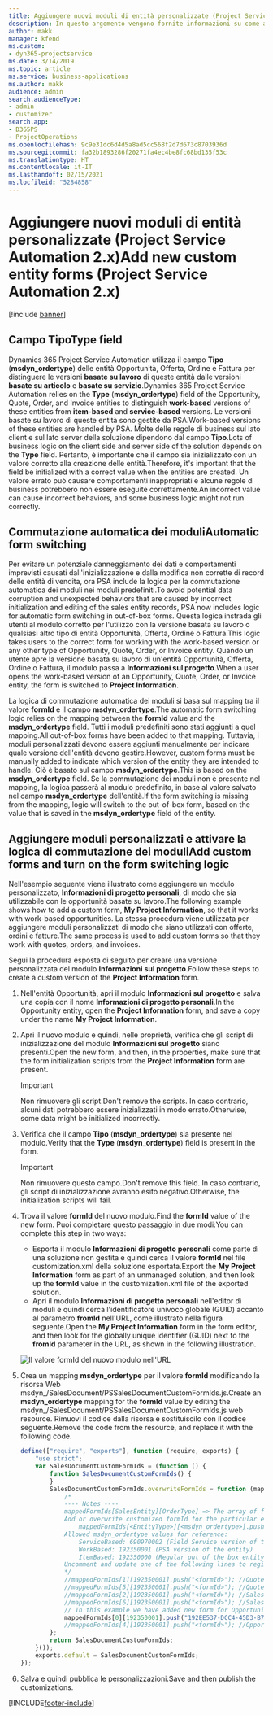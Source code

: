 ```yaml
---
title: Aggiungere nuovi moduli di entità personalizzate (Project Service Automation 2.x)
description: In questo argomento vengono fornite informazioni su come aggiungere moduli di entità personalizzate per opportunità, offerte, ordini o fatture in Dynamics 365 Project Service Automation 2.x.
author: makk
manager: kfend
ms.custom:
- dyn365-projectservice
ms.date: 3/14/2019
ms.topic: article
ms.service: business-applications
ms.author: makk
audience: admin
search.audienceType:
- admin
- customizer
search.app:
- D365PS
- ProjectOperations
ms.openlocfilehash: 9c9e31dc6d4d5a8ad5cc568f2d7d673c8703936d
ms.sourcegitcommit: fa32b1893286f20271fa4ec4be8fc68bd135f53c
ms.translationtype: HT
ms.contentlocale: it-IT
ms.lasthandoff: 02/15/2021
ms.locfileid: "5284858"
---
```

# <a name="add-new-custom-entity-forms-project-service-automation-2x"></a><span data-ttu-id="ef994-103">Aggiungere nuovi moduli di entità personalizzate (Project Service Automation 2.x)</span><span class="sxs-lookup"><span data-stu-id="ef994-103">Add new custom entity forms (Project Service Automation 2.x)</span></span>

[!include [banner](../../includes/psa-now-project-operations.md)]

## <a name="type-field"></a><span data-ttu-id="ef994-104">Campo Tipo</span><span class="sxs-lookup"><span data-stu-id="ef994-104">Type field</span></span> 

<span data-ttu-id="ef994-105">Dynamics 365 Project Service Automation utilizza il campo **Tipo** (**msdyn\_ordertype**) delle entità Opportunità, Offerta, Ordine e Fattura per distinguere le versioni **basate su lavoro** di queste entità dalle versioni **basate su articolo** e **basate su servizio**.</span><span class="sxs-lookup"><span data-stu-id="ef994-105">Dynamics 365 Project Service Automation relies on the **Type** (**msdyn\_ordertype**) field of the Opportunity, Quote, Order, and Invoice entities to distinguish **work-based** versions of these entities from **item-based** and **service-based** versions.</span></span> <span data-ttu-id="ef994-106">Le versioni basate su lavoro di queste entità sono gestite da PSA.</span><span class="sxs-lookup"><span data-stu-id="ef994-106">Work-based versions of these entities are handled by PSA.</span></span> <span data-ttu-id="ef994-107">Molte delle regole di business sul lato client e sul lato server della soluzione dipendono dal campo **Tipo**.</span><span class="sxs-lookup"><span data-stu-id="ef994-107">Lots of business logic on the client side and server side of the solution depends on the **Type** field.</span></span> <span data-ttu-id="ef994-108">Pertanto, è importante che il campo sia inizializzato con un valore corretto alla creazione delle entità.</span><span class="sxs-lookup"><span data-stu-id="ef994-108">Therefore, it's important that the field be initialized with a correct value when the entities are created.</span></span> <span data-ttu-id="ef994-109">Un valore errato può causare comportamenti inappropriati e alcune regole di business potrebbero non essere eseguite correttamente.</span><span class="sxs-lookup"><span data-stu-id="ef994-109">An incorrect value can cause incorrect behaviors, and some business logic might not run correctly.</span></span>

## <a name="automatic-form-switching"></a><span data-ttu-id="ef994-110">Commutazione automatica dei moduli</span><span class="sxs-lookup"><span data-stu-id="ef994-110">Automatic form switching</span></span>

<span data-ttu-id="ef994-111">Per evitare un potenziale danneggiamento dei dati e comportamenti imprevisti causati dall'inizializzazione e dalla modifica non corrette di record delle entità di vendita, ora PSA include la logica per la commutazione automatica dei moduli nei moduli predefiniti.</span><span class="sxs-lookup"><span data-stu-id="ef994-111">To avoid potential data corruption and unexpected behaviors that are caused by incorrect initialization and editing of the sales entity records, PSA now includes logic for automatic form switching in out-of-box forms.</span></span> <span data-ttu-id="ef994-112">Questa logica instrada gli utenti al modulo corretto per l'utilizzo con la versione basata su lavoro o qualsiasi altro tipo di entità Opportunità, Offerta, Ordine o Fattura.</span><span class="sxs-lookup"><span data-stu-id="ef994-112">This logic takes users to the correct form for working with the work-based version or any other type of Opportunity, Quote, Order, or Invoice entity.</span></span> <span data-ttu-id="ef994-113">Quando un utente apre la versione basata su lavoro di un'entità Opportunità, Offerta, Ordine o Fattura, il modulo passa a **Informazioni sul progetto**.</span><span class="sxs-lookup"><span data-stu-id="ef994-113">When a user opens the work-based version of an Opportunity, Quote, Order, or Invoice entity, the form is switched to **Project Information**.</span></span>

<span data-ttu-id="ef994-114">La logica di commutazione automatica dei moduli si basa sul mapping tra il valore **formId** e il campo **msdyn\_ordertype**.</span><span class="sxs-lookup"><span data-stu-id="ef994-114">The automatic form switching logic relies on the mapping between the **formId** value and the **msdyn\_ordertype** field.</span></span> <span data-ttu-id="ef994-115">Tutti i moduli predefiniti sono stati aggiunti a quel mapping.</span><span class="sxs-lookup"><span data-stu-id="ef994-115">All out-of-box forms have been added to that mapping.</span></span> <span data-ttu-id="ef994-116">Tuttavia, i moduli personalizzati devono essere aggiunti manualmente per indicare quale versione dell'entità devono gestire.</span><span class="sxs-lookup"><span data-stu-id="ef994-116">However, custom forms must be manually added to indicate which version of the entity they are intended to handle.</span></span> <span data-ttu-id="ef994-117">Ciò è basato sul campo **msdyn\_ordertype**.</span><span class="sxs-lookup"><span data-stu-id="ef994-117">This is based on the **msdyn\_ordertype** field.</span></span> <span data-ttu-id="ef994-118">Se la commutazione dei moduli non è presente nel mapping, la logica passerà al modulo predefinito, in base al valore salvato nel campo **msdyn\_ordertype** dell'entità.</span><span class="sxs-lookup"><span data-stu-id="ef994-118">If the form switching is missing from the mapping, logic will switch to the out-of-box form, based on the value that is saved in the **msdyn\_ordertype** field of the entity.</span></span>

## <a name="add-custom-forms-and-turn-on-the-form-switching-logic"></a><span data-ttu-id="ef994-119">Aggiungere moduli personalizzati e attivare la logica di commutazione dei moduli</span><span class="sxs-lookup"><span data-stu-id="ef994-119">Add custom forms and turn on the form switching logic</span></span>

<span data-ttu-id="ef994-120">Nell'esempio seguente viene illustrato come aggiungere un modulo personalizzato, **Informazioni di progetto personali**, di modo che sia utilizzabile con le opportunità basate su lavoro.</span><span class="sxs-lookup"><span data-stu-id="ef994-120">The following example shows how to add a custom form, **My Project Information**, so that it works with work-based opportunities.</span></span> <span data-ttu-id="ef994-121">La stessa procedura viene utilizzata per aggiungere moduli personalizzati di modo che siano utilizzati con offerte, ordini e fatture.</span><span class="sxs-lookup"><span data-stu-id="ef994-121">The same process is used to add custom forms so that they work with quotes, orders, and invoices.</span></span>

<span data-ttu-id="ef994-122">Segui la procedura esposta di seguito per creare una versione personalizzata del modulo **Informazioni sul progetto**.</span><span class="sxs-lookup"><span data-stu-id="ef994-122">Follow these steps to create a custom version of the **Project Information** form.</span></span>

1. <span data-ttu-id="ef994-123">Nell'entità Opportunità, apri il modulo **Informazioni sul progetto** e salva una copia con il nome **Informazioni di progetto personali**.</span><span class="sxs-lookup"><span data-stu-id="ef994-123">In the Opportunity entity, open the **Project Information** form, and save a copy under the name **My Project Information**.</span></span>
2. <span data-ttu-id="ef994-124">Apri il nuovo modulo e quindi, nelle proprietà, verifica che gli script di inizializzazione del modulo **Informazioni sul progetto** siano presenti.</span><span class="sxs-lookup"><span data-stu-id="ef994-124">Open the new form, and then, in the properties, make sure that the form initialization scripts from the **Project Information** form are present.</span></span> 

    > [!IMPORTANT]
    > <span data-ttu-id="ef994-125">Non rimuovere gli script.</span><span class="sxs-lookup"><span data-stu-id="ef994-125">Don't remove the scripts.</span></span> <span data-ttu-id="ef994-126">In caso contrario, alcuni dati potrebbero essere inizializzati in modo errato.</span><span class="sxs-lookup"><span data-stu-id="ef994-126">Otherwise, some data might be initialized incorrectly.</span></span>

3. <span data-ttu-id="ef994-127">Verifica che il campo **Tipo** (**msdyn\_ordertype**) sia presente nel modulo.</span><span class="sxs-lookup"><span data-stu-id="ef994-127">Verify that the **Type** (**msdyn\_ordertype**) field is present in the form.</span></span> 

    > [!IMPORTANT]
    > <span data-ttu-id="ef994-128">Non rimuovere questo campo.</span><span class="sxs-lookup"><span data-stu-id="ef994-128">Don't remove this field.</span></span> <span data-ttu-id="ef994-129">In caso contrario, gli script di inizializzazione avranno esito negativo.</span><span class="sxs-lookup"><span data-stu-id="ef994-129">Otherwise, the initialization scripts will fail.</span></span>

4. <span data-ttu-id="ef994-130">Trova il valore **formId** del nuovo modulo.</span><span class="sxs-lookup"><span data-stu-id="ef994-130">Find the **formId** value of the new form.</span></span> <span data-ttu-id="ef994-131">Puoi completare questo passaggio in due modi:</span><span class="sxs-lookup"><span data-stu-id="ef994-131">You can complete this step in two ways:</span></span>

    - <span data-ttu-id="ef994-132">Esporta il modulo **Informazioni di progetto personali** come parte di una soluzione non gestita e quindi cerca il valore **formId** nel file customization.xml della soluzione esportata.</span><span class="sxs-lookup"><span data-stu-id="ef994-132">Export the **My Project Information** form as part of an unmanaged solution, and then look up the **formId** value in the customization.xml file of the exported solution.</span></span>
    - <span data-ttu-id="ef994-133">Apri il modulo **Informazioni di progetto personali** nell'editor di moduli e quindi cerca l'identificatore univoco globale (GUID) accanto al parametro **fromId** nell'URL, come illustrato nella figura seguente.</span><span class="sxs-lookup"><span data-stu-id="ef994-133">Open the **My Project Information** form in the form editor, and then look for the globally unique identifier (GUID) next to the **fromId** parameter in the URL, as shown in the following illustration.</span></span>

    ![Il valore formId del nuovo modulo nell'URL](media/how-to-add-custom-forms-in-v2.0.png)

5. <span data-ttu-id="ef994-135">Crea un mapping **msdyn\_ordertype** per il valore **formId** modificando la risorsa Web msdyn\_/SalesDocument/PSSalesDocumentCustomFormIds.js.</span><span class="sxs-lookup"><span data-stu-id="ef994-135">Create an **msdyn\_ordertype** mapping for the **formId** value by editing the msdyn\_/SalesDocument/PSSalesDocumentCustomFormIds.js web resource.</span></span> <span data-ttu-id="ef994-136">Rimuovi il codice dalla risorsa e sostituiscilo con il codice seguente.</span><span class="sxs-lookup"><span data-stu-id="ef994-136">Remove the code from the resource, and replace it with the following code.</span></span>

    ```javascript
    define(["require", "exports"], function (require, exports) {
        "use strict";
        var SalesDocumentCustomFormIds = (function () {
            function SalesDocumentCustomFormIds() {
            }
            SalesDocumentCustomFormIds.overwriteFormIds = function (mappedFormIds) {
                /*
                ---- Notes ----
                mappedFormIds[SalesEntity][OrderType] => The array of forms IDs that support particular entity and order type
                Add or overwrite customized formId for the particular entity and order type by calling:
                    mappedFormIds[<EntityType>][<msdyn_ordertype>].push("<formId>");
                Allowed msdyn_ordertype values for reference:
                    ServiceBased: 690970002 (Field Service version of the entity)
                    WorkBased: 192350001 (PSA version of the entity)
                    ItemBased: 192350000 (Regular out of the box entity)
                Uncomment and update one of the following lines to register custom PSA form for required entity:
                */      
                //mappedFormIds[1][192350001].push("<formId>"); //Quote
                //mappedFormIds[5][192350001].push("<formId>"); //Quote Line
                //mappedFormIds[2][192350001].push("<formId>"); //Sales Order
                //mappedFormIds[6][192350001].push("<formId>"); //Sales Order Line
                // In this example we have added new form for Opportunity
                mappedFormIds[0][192350001].push("192EE537-DCC4-45D3-B7AF-EA694B9113D2"); //Opportunity
                //mappedFormIds[4][192350001].push("<formId>"); //Opportunity Line
            };
            return SalesDocumentCustomFormIds;
        }());
        exports.default = SalesDocumentCustomFormIds;
    });
    ```

6. <span data-ttu-id="ef994-137">Salva e quindi pubblica le personalizzazioni.</span><span class="sxs-lookup"><span data-stu-id="ef994-137">Save and then publish the customizations.</span></span>


[!INCLUDE[footer-include](../../includes/footer-banner.md)]